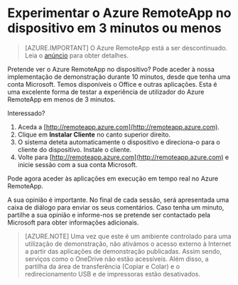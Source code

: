 
<properties
    pageTitle="Experimentar o Azure RemoteApp no dispositivo em 3 minutos ou menos | Microsoft Azure"
    description="Experimente a funcionalidade do Azure RemoteApp sem instalar o serviço."
    services="remoteapp"
    documentationCenter=""
    authors="lizap"
    manager="mbaldwin" />

<tags
    ms.service="remoteapp"
    ms.workload="compute"
    ms.tgt_pltfrm="na"
    ms.devlang="na"
    ms.topic="hero-article"
    ms.date="08/15/2016"
    ms.author="mbaldwin" />




# Experimentar o Azure RemoteApp no dispositivo em 3 minutos ou menos

> [AZURE.IMPORTANT]
> O Azure RemoteApp está a ser descontinuado. Leia o [anúncio](https://go.microsoft.com/fwlink/?linkid=821148) para obter detalhes.

Pretende ver o Azure RemoteApp no dispositivo? Pode aceder à nossa implementação de demonstração durante 10 minutos, desde que tenha uma conta Microsoft. Temos disponíveis o Office e outras aplicações. Esta é uma excelente forma de testar a experiência de utilizador do Azure RemoteApp em menos de 3 minutos.

Interessado?

1. Aceda a [http://remoteapp.azure.com](http://remoteapp.azure.com).
2. Clique em **Instalar Cliente** no canto superior direito.  
3. O sistema deteta automaticamente o dispositivo e direciona-o para o cliente do dispositivo. Instale o cliente.
4. Volte para [http://remoteapp.azure.com](http://remoteapp.azure.com) e inicie sessão com a sua conta Microsoft.

Pode agora aceder às aplicações em execução em tempo real no Azure RemoteApp.

A sua opinião é importante. No final de cada sessão, será apresentada uma caixa de diálogo para enviar os seus comentários. Caso tenha um minuto, partilhe a sua opinião e informe-nos se pretende ser contactado pela Microsoft para obter informações adicionais.

>[AZURE.NOTE] Uma vez que este é um ambiente controlado para uma utilização de demonstração, não ativámos o acesso externo à Internet a partir das aplicações de demonstração publicadas. Assim sendo, serviços como o OneDrive não estão acessíveis. Além disso, a partilha da área de transferência (Copiar e Colar) e o redirecionamento USB e de impressoras estão desativados.  



<!--HONumber=Sep16_HO3-->


